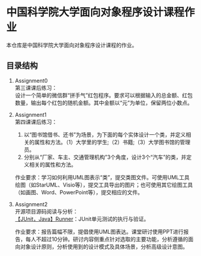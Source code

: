# 中国科学院大学面向对象程序设计课程作业
本仓库是中国科学院大学面向对象程序设计课程的作业。


## 目录结构
1. Assignment0  
    第三课课后练习：  
    设计一个简单的微信群“拼手气”红包程序。要求可以根据输入的总金额、红包数量，输出每个红包的随机金额。其中金额以“元”为单位，保留两位小数点。
2. Assignment1  
    第四课课后练习：  
   1. 以“图书馆借书、还书”为场景，为下面的每个实体设计一个类，并定义相关的属性和方法。（1）大学里的学生;（2）书籍;（3）大学图书馆的管理员。
   2. 分别从“厂家、车主、交通管理机构”3个角度，设计3个“汽车”的类，并定义相关的属性和方法。

    作业要求：学习如何利用UML图表示“类”，提交类图文件。可使用UML工具绘图（如StarUML、Visio等），提交工具导出的图片；也可使用其它绘图工具（如画图、Word、PowerPoint等），提交相应的文件。
3. Assignment2  
    开源项目源码阅读与分析：  
    [【JUnit，Java】Runner](https://github.com/junit-team/junit4/tree/main/src/main/java/org/junit)：JUnit单元测试的执行与验证。

    作业要求：报告篇幅不限，提倡使用UML图表达。课堂研讨使用PPT进行报告，每人不超过10分钟。研讨内容侧重点针对选取的主要功能，分析遵循的面向对象设计原则，分析使用到的设计模式及具体场景，分析高级设计意图。
